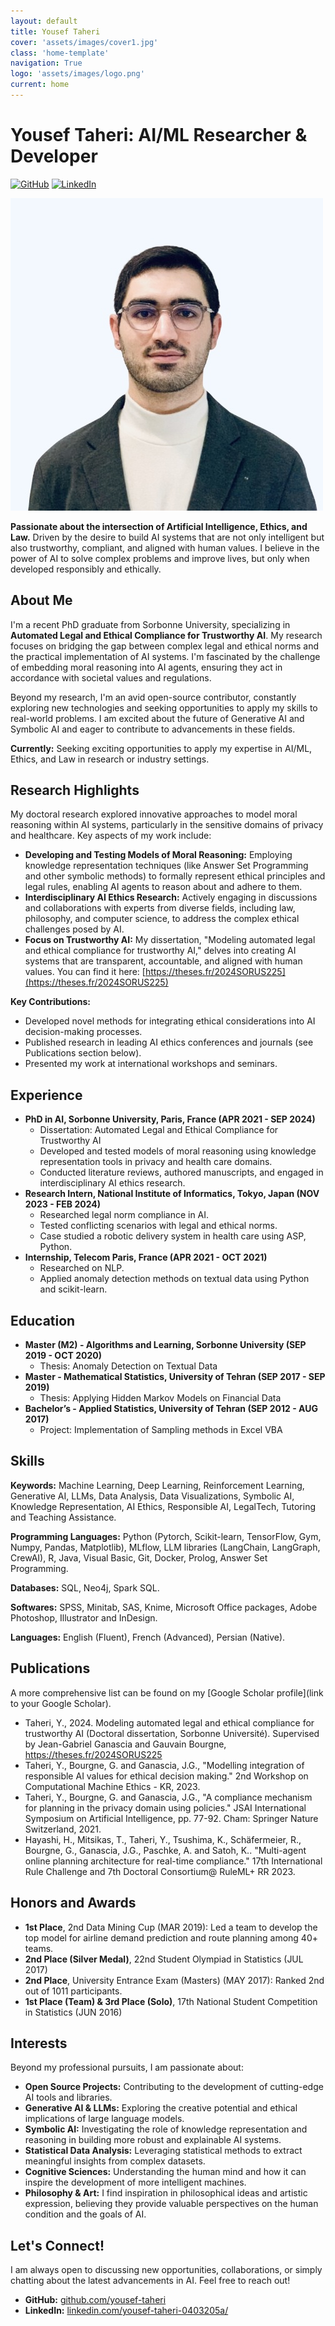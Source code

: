 ```yaml
---
layout: default
title: Yousef Taheri
cover: 'assets/images/cover1.jpg'
class: 'home-template'
navigation: True
logo: 'assets/images/logo.png'
current: home
---
```


# Yousef Taheri: AI/ML Researcher & Developer

[![GitHub](https://img.shields.io/badge/GitHub-Profile-blue?logo=github)](https://github.com/yousef-taheri)
[![LinkedIn](https://img.shields.io/badge/LinkedIn-Profile-blue?logo=linkedin)](https://www.linkedin.com/in/yousef-taheri-0403205a/)


<!--  Insert Your Photo Here -->
![Your Photo](photo.jpg) <!-- Replace with your image path -->

**Passionate about the intersection of Artificial Intelligence, Ethics, and Law.**  Driven by the desire to build AI systems that are not only intelligent but also trustworthy, compliant, and aligned with human values.  I believe in the power of AI to solve complex problems and improve lives, but only when developed responsibly and ethically.


## About Me

I'm a recent PhD graduate from Sorbonne University, specializing in **Automated Legal and Ethical Compliance for Trustworthy AI**. My research focuses on bridging the gap between complex legal and ethical norms and the practical implementation of AI systems. I'm fascinated by the challenge of embedding moral reasoning into AI agents, ensuring they act in accordance with societal values and regulations.

Beyond my research, I'm an avid open-source contributor, constantly exploring new technologies and seeking opportunities to apply my skills to real-world problems. I am excited about the future of Generative AI and Symbolic AI and eager to contribute to advancements in these fields.

**Currently:** Seeking exciting opportunities to apply my expertise in AI/ML, Ethics, and Law in research or industry settings.

## Research Highlights

My doctoral research explored innovative approaches to model moral reasoning within AI systems, particularly in the sensitive domains of privacy and healthcare. Key aspects of my work include:

*   **Developing and Testing Models of Moral Reasoning:** Employing knowledge representation techniques (like Answer Set Programming and other symbolic methods) to formally represent ethical principles and legal rules, enabling AI agents to reason about and adhere to them.
*   **Interdisciplinary AI Ethics Research:** Actively engaging in discussions and collaborations with experts from diverse fields, including law, philosophy, and computer science, to address the complex ethical challenges posed by AI.
*   **Focus on Trustworthy AI:** My dissertation, "Modeling automated legal and ethical compliance for trustworthy AI," delves into creating AI systems that are transparent, accountable, and aligned with human values.  You can find it here: [https://theses.fr/2024SORUS225](https://theses.fr/2024SORUS225)

**Key Contributions:**

*   Developed novel methods for integrating ethical considerations into AI decision-making processes.
*   Published research in leading AI ethics conferences and journals (see Publications section below).
*   Presented my work at international workshops and seminars.

## Experience

*   **PhD in AI, Sorbonne University, Paris, France (APR 2021 - SEP 2024)**
    *   Dissertation: Automated Legal and Ethical Compliance for Trustworthy AI
    *   Developed and tested models of moral reasoning using knowledge representation tools in privacy and health care domains.
    *   Conducted literature reviews, authored manuscripts, and engaged in interdisciplinary AI ethics research.
*   **Research Intern, National Institute of Informatics, Tokyo, Japan (NOV 2023 - FEB 2024)**
    *   Researched legal norm compliance in AI.
    *   Tested conflicting scenarios with legal and ethical norms.
    *   Case studied a robotic delivery system in health care using ASP, Python.
*   **Internship, Telecom Paris, France (APR 2021 - OCT 2021)**
    *   Researched on NLP.
    *   Applied anomaly detection methods on textual data using Python and scikit-learn.

## Education

*   **Master (M2) - Algorithms and Learning, Sorbonne University (SEP 2019 - OCT 2020)**
    *   Thesis: Anomaly Detection on Textual Data
*   **Master - Mathematical Statistics, University of Tehran (SEP 2017 - SEP 2019)**
    *   Thesis: Applying Hidden Markov Models on Financial Data
*   **Bachelor’s - Applied Statistics, University of Tehran (SEP 2012 - AUG 2017)**
    *   Project: Implementation of Sampling methods in Excel VBA

## Skills

**Keywords:** Machine Learning, Deep Learning, Reinforcement Learning, Generative AI, LLMs, Data Analysis, Data Visualizations, Symbolic AI, Knowledge Representation, AI Ethics, Responsible AI, LegalTech, Tutoring and Teaching Assistance.

**Programming Languages:** Python (Pytorch, Scikit-learn, TensorFlow, Gym, Numpy, Pandas, Matplotlib), MLflow, LLM libraries (LangChain, LangGraph, CrewAI), R, Java, Visual Basic, Git, Docker, Prolog, Answer Set Programming.

**Databases:** SQL, Neo4j, Spark SQL.

**Softwares:** SPSS, Minitab, SAS, Knime, Microsoft Office packages, Adobe Photoshop, Illustrator and InDesign.

**Languages:** English (Fluent), French (Advanced), Persian (Native).

## Publications

A more comprehensive list can be found on my [Google Scholar profile](link to your Google Scholar).

*   Taheri, Y., 2024. Modeling automated legal and ethical compliance for trustworthy AI (Doctoral dissertation, Sorbonne Université). Supervised by Jean-Gabriel Ganascia and Gauvain Bourgne, https://theses.fr/2024SORUS225
*   Taheri, Y., Bourgne, G. and Ganascia, J.G., "Modelling integration of responsible AI values for ethical decision making." 2nd Workshop on Computational Machine Ethics - KR, 2023.
*   Taheri, Y., Bourgne, G. and Ganascia, J.G., "A compliance mechanism for planning in the privacy domain using policies." JSAI International Symposium on Artificial Intelligence, pp. 77-92. Cham: Springer Nature Switzerland, 2021.
*   Hayashi, H., Mitsikas, T., Taheri, Y., Tsushima, K., Schäfermeier, R., Bourgne, G., Ganascia, J.G., Paschke, A. and Satoh, K.. "Multi-agent online planning architecture for real-time compliance." 17th International Rule Challenge and 7th Doctoral Consortium@ RuleML+ RR 2023.

## Honors and Awards

*   **1st Place**, 2nd Data Mining Cup (MAR 2019): Led a team to develop the top model for airline demand prediction and route planning among 40+ teams.
*   **2nd Place (Silver Medal)**, 22nd Student Olympiad in Statistics (JUL 2017)
*   **2nd Place**, University Entrance Exam (Masters) (MAY 2017): Ranked 2nd out of 1011 participants.
*   **1st Place (Team) & 3rd Place (Solo)**, 17th National Student Competition in Statistics (JUN 2016)

## Interests

Beyond my professional pursuits, I am passionate about:

*   **Open Source Projects:** Contributing to the development of cutting-edge AI tools and libraries.
*   **Generative AI & LLMs:** Exploring the creative potential and ethical implications of large language models.
*   **Symbolic AI:** Investigating the role of knowledge representation and reasoning in building more robust and explainable AI systems.
*   **Statistical Data Analysis:** Leveraging statistical methods to extract meaningful insights from complex datasets.
*   **Cognitive Sciences:** Understanding the human mind and how it can inspire the development of more intelligent machines.
*   **Philosophy & Art:**  I find inspiration in philosophical ideas and artistic expression, believing they provide valuable perspectives on the human condition and the goals of AI.

## Let's Connect!

I am always open to discussing new opportunities, collaborations, or simply chatting about the latest advancements in AI. Feel free to reach out!


*   **GitHub:** [github.com/yousef-taheri](https://github.com/yousef-taheri)
*   **LinkedIn:** [linkedin.com/yousef-taheri-0403205a/](https://www.linkedin.com/yousef-taheri-0403205a/)
